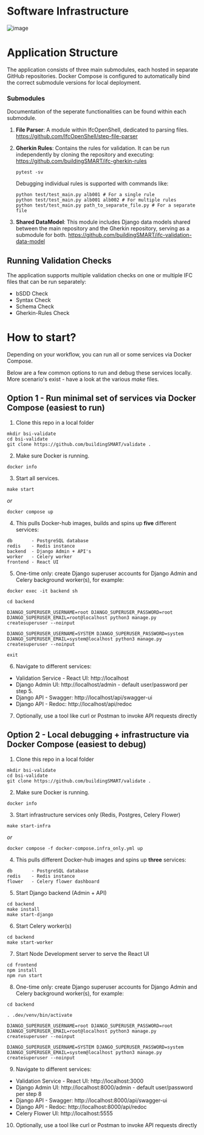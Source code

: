 # Software Infrastructure

![image](https://github.com/buildingSMART/validate/assets/155643707/5286c847-cf2a-478a-8940-fcdbd6fffeea)


# Application Structure

The application consists of three main submodules, each hosted in separate GitHub repositories. Docker Compose is configured to automatically bind the correct submodule versions for local deployment.

### Submodules

Documentation of the seperate functionalities can be found within each submodule.

1. **File Parser**: A module within IfcOpenShell, dedicated to parsing files. https://github.com/IfcOpenShell/step-file-parser
2. **Gherkin Rules**: Contains the rules for validation. It can be run independently by cloning the repository and executing:
https://github.com/buildingSMART/ifc-gherkin-rules

   ```
   pytest -sv
   ```

   Debugging individual rules is supported with commands like:

   ``````
   python test/test_main.py alb001 # For a single rule
   python test/test_main.py alb001 alb002 # For multiple rules
   python test/test_main.py path_to_separate_file.py # For a separate file
   ``````

3. **Shared DataModel**: This module includes Django data models shared between the main repository and the Gherkin repository, serving as a submodule for both.
https://github.com/buildingSMART/ifc-validation-data-model

## Running Validation Checks

The application supports multiple validation checks on one or multiple IFC files that can be run separately:

- bSDD Check
- Syntax Check
- Schema Check
- Gherkin-Rules Check

# How to start?

Depending on your workflow, you can run all or some services via Docker Compose.

Below are a few common options to run and debug these services locally.
More scenario's exist - have a look at the various *make* files.

## Option 1 - Run minimal set of services via Docker Compose (easiest to run)

1. Clone this repo in a local folder

```shell
mkdir bsi-validate
cd bsi-validate
git clone https://github.com/buildingSMART/validate .
```

2. Make sure Docker is running.

```shell
docker info
```

3. Start all services.

```shell
make start
```
_or_ 
```
docker compose up
```

4. This pulls Docker-hub images, builds and spins up **five** different services:

```
db       - PostgreSQL database
redis    - Redis instance
backend  - Django Admin + API's
worker   - Celery worker
frontend - React UI
```

5. One-time only: create Django superuser accounts for Django Admin and Celery background worker(s), for example:

```shell
docker exec -it backend sh

cd backend

DJANGO_SUPERUSER_USERNAME=root DJANGO_SUPERUSER_PASSWORD=root DJANGO_SUPERUSER_EMAIL=root@localhost python3 manage.py createsuperuser --noinput

DJANGO_SUPERUSER_USERNAME=SYSTEM DJANGO_SUPERUSER_PASSWORD=system DJANGO_SUPERUSER_EMAIL=system@localhost python3 manage.py createsuperuser --noinput

exit
```

6. Navigate to different services:

- Validation Service - React UI: http://localhost
- Django Admin UI: http://localhost/admin - default user/password per step 5.
- Django API - Swagger: http://localhost/api/swagger-ui
- Django API - Redoc: http://localhost/api/redoc

7. Optionally, use a tool like curl or Postman to invoke API requests directly

## Option 2 - Local debugging + infrastructure via Docker Compose (easiest to debug)

1. Clone this repo in a local folder

```shell
mkdir bsi-validate
cd bsi-validate
git clone https://github.com/buildingSMART/validate .
```

2. Make sure Docker is running.

```shell
docker info
```

3. Start infrastructure services only (Redis, Postgres, Celery Flower)

```shell
make start-infra
```
_or_
```
docker compose -f docker-compose.infra_only.yml up
```


4. This pulls different Docker-hub images and spins up **three** services:

```
db       - PostgreSQL database
redis    - Redis instance
flower   - Celery flower dashboard
```

5. Start Django backend (Admin + API)

```shell
cd backend
make install
make start-django
```

6. Start Celery worker(s)

```shell
cd backend
make start-worker
```

7. Start Node Development server to serve the React UI

```shell
cd frontend
npm install
npm run start
```

8. One-time only: create Django superuser accounts for Django Admin and Celery background worker(s), for example:

```shell
cd backend

. .dev/venv/bin/activate

DJANGO_SUPERUSER_USERNAME=root DJANGO_SUPERUSER_PASSWORD=root DJANGO_SUPERUSER_EMAIL=root@localhost python3 manage.py createsuperuser --noinput

DJANGO_SUPERUSER_USERNAME=SYSTEM DJANGO_SUPERUSER_PASSWORD=system DJANGO_SUPERUSER_EMAIL=system@localhost python3 manage.py createsuperuser --noinput
```

9. Navigate to different services:

- Validation Service - React UI: http://localhost:3000
- Django Admin UI: http://localhost:8000/admin - default user/password per step 8
- Django API - Swagger: http://localhost:8000/api/swagger-ui
- Django API - Redoc: http://localhost:8000/api/redoc
- Celery Flower UI: http://localhost:5555

10. Optionally, use a tool like curl or Postman to invoke API requests directly
